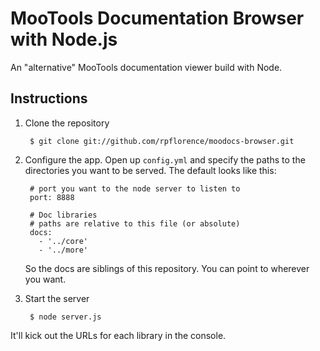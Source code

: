 MooTools Documentation Browser with Node.js
===========================================

An "alternative" MooTools documentation viewer build with Node.

Instructions
------------

1. Clone the repository

        $ git clone git://github.com/rpflorence/moodocs-browser.git

2. Configure the app.  Open up `config.yml` and specify the paths to the directories you want to be served.  The default looks like this:

        # port you want to the node server to listen to
        port: 8888

        # Doc libraries
        # paths are relative to this file (or absolute)
        docs:
          - '../core'
          - '../more'

    So the docs are siblings of this repository.  You can point to wherever you want.
    
3. Start the server

        $ node server.js


It'll kick out the URLs for each library in the console.
